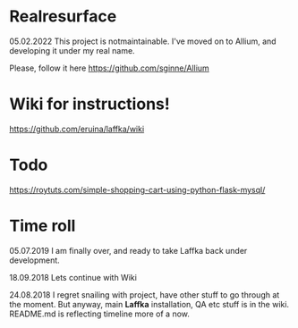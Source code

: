 # Realresurface

05.02.2022 This project is notmaintainable. I've moved on to Allium, and developing  it under my real name.

Please, follow it here
https://github.com/sginne/Allium

# Wiki for instructions!
https://github.com/eruina/laffka/wiki

# Todo
https://roytuts.com/simple-shopping-cart-using-python-flask-mysql/

# Time roll
05.07.2019 I am finally over, and ready to take Laffka back under development.

18.09.2018 Lets continue with Wiki

24.08.2018 I regret snailing with project, have other stuff to go through at the moment. But anyway, main **Laffka** installation, QA etc stuff is in the wiki. README.md is reflecting timeline more of a now.
